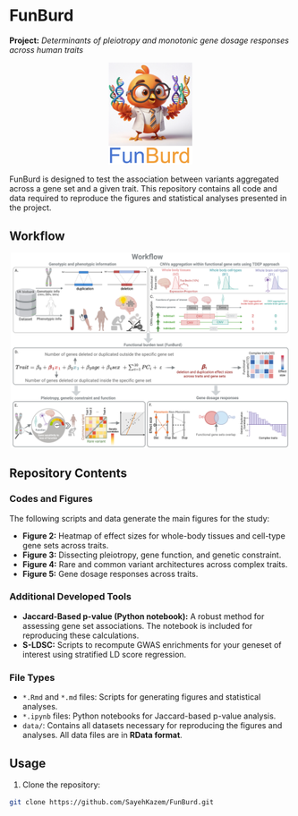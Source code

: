 # FunBurd 
**Project:** *Determinants of pleiotropy and monotonic gene dosage responses across human traits*

<p align="center">
  <img src="/FunBurd_Logo.png" alt="Project Logo" width="150"/>
</p>

FunBurd is designed to test the association between variants aggregated across a gene set and a given trait. This repository contains all code and data required to reproduce the figures and statistical analyses presented in the project.

## Workflow

<p align="center">
  <img src="/Project_Workflow.jpeg" alt="Project Logo" width="500"/>
</p>


## Repository Contents

### Codes and Figures

The following scripts and data generate the main figures for the study:

- **Figure 2:** Heatmap of effect sizes for whole-body tissues and cell-type gene sets across traits.
- **Figure 3:** Dissecting pleiotropy, gene function, and genetic constraint.
- **Figure 4:** Rare and common variant architectures across complex traits.
- **Figure 5:** Gene dosage responses across traits.

### Additional Developed Tools

- **Jaccard-Based p-value (Python notebook):** A robust method for assessing gene set associations. The notebook is included for reproducing these calculations.
- **S-LDSC:** Scripts to recompute GWAS enrichments for your geneset of interest using stratified LD score regression.

### File Types

- `*.Rmd` and `*.md` files: Scripts for generating figures and statistical analyses.
- `*.ipynb` files: Python notebooks for Jaccard-based p-value analysis.
- `data/`: Contains all datasets necessary for reproducing the figures and analyses. All data files are in **RData format**.
  
## Usage

1. Clone the repository:

```bash
git clone https://github.com/SayehKazem/FunBurd.git
